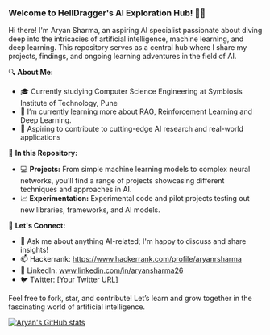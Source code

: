 ### Welcome to HellDragger's AI Exploration Hub! 👋🤖

Hi there! I'm Aryan Sharma, an aspiring AI specialist passionate about diving deep into the intricacies of artificial intelligence, machine learning, and deep learning. This repository serves as a central hub where I share my projects, findings, and ongoing learning adventures in the field of AI.

🔍 **About Me:**
- 🎓 Currently studying Computer Science Engineering at Symbiosis Institute of Technology, Pune
- 🌱 I’m currently learning more about RAG, Reinforcement Learning and Deep Learning.
- 🚀 Aspiring to contribute to cutting-edge AI research and real-world applications

🌟 **In this Repository:**
- 💻 **Projects:** From simple machine learning models to complex neural networks, you'll find a range of projects showcasing different techniques and approaches in AI.
- 📈 **Experimentation:** Experimental code and pilot projects testing out new libraries, frameworks, and AI models.

👥 **Let's Connect:**
- 💬 Ask me about anything AI-related; I'm happy to discuss and share insights!
- 📫 Hackerrank: https://www.hackerrank.com/profile/aryanrsharma
- 🔗 LinkedIn: www.linkedin.com/in/aryansharma26
- 🐦 Twitter: [Your Twitter URL]

Feel free to fork, star, and contribute! Let’s learn and grow together in the fascinating world of artificial intelligence.

[![Aryan's GitHub stats](https://github-readme-stats.vercel.app/api?username=HellDragger)](https://github.com/anuraghazra/github-readme-stats)
